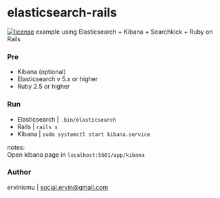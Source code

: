 # elasticsearch-rails
[![license](https://img.shields.io/github/license/mashape/apistatus.svg)]()
example using Elasticsearch + Kibana + Searchkick + Ruby on Rails

### Pre
*	Kibana (optional)
* Elasticsearch v 5.x or higher
*	Ruby 2.5 or higher

### Run
*	Elasticsearch | `.bin/elasticsearch`
*	Rails	|	`rails s`
* Kibana	|	`sudo systemctl start kibana.service`

notes: </br>
Open kibana page in `localhost:5601/app/kibana`

### Author
ervinismu | social.ervin@gmail.com
